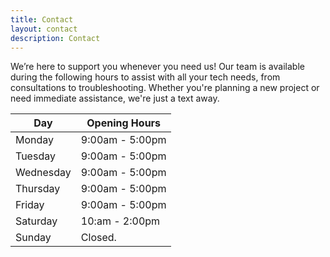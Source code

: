 ```yaml
---
title: Contact
layout: contact
description: Contact
---
```


We’re here to support you whenever you need us! Our team is available during the following hours to assist with all your tech needs, from consultations to troubleshooting. Whether you're planning a new project or need immediate assistance, we're just a text away.

| Day       | Opening Hours   |
| --------- | --------------- |
| Monday    | 9:00am - 5:00pm |
| Tuesday   | 9:00am - 5:00pm |
| Wednesday | 9:00am - 5:00pm |
| Thursday  | 9:00am - 5:00pm |
| Friday    | 9:00am - 5:00pm |
| Saturday  | 10:am  - 2:00pm |
| Sunday    | Closed.          |
